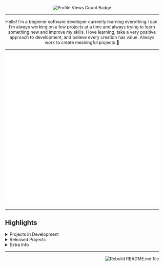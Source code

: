 <div align="center">
<img src="https://komarev.com/ghpvc/?username=ClaireChilders&style=for-the-badge" alt="Profile Views Count Badge">
<hr>
<p>Hello! I’m a beginner software developer currently learning everything I can. I’m always working on a few projects at a time and always trying to learn something new and improve my skills. I love learning, take a very positive approach to development, and believe every creation has value. Always work to create meaningful projects 💖</p>
<hr>
<p><img src="metrics.basic.svg" alt="Basic profile metrics"/> <img src="metrics.followup.svg" alt="Followup profile metrics"/> <img src="metrics.languages.svg" alt="Languages profile metrics"/></p>
</div>
<hr>
<h2>Highlights</h2>
<details>
<summary>Projects in Development</summary>
<br />Here are some of the projects I'm currently working on:
<br />
<br /><ul><li><a href=https://github.com/CLDC-OU/HandshakeReports target="_blank" rel="noopener noreferrer">CLDC-OU/HandshakeReports</a> (📄 Language: <b>Python</b> | 🗃️ Issues: <b>0</b> | 📅 Last updated: <b>2024-01-30T21:25:10Z</b>): A script that combines data collected through Handshake (https://joinhandshake.com) to generate a variable number of reports that give insight for Career Services staff members.</li><ul><li>🏷️ Current Release: <a href=https://github.com/CLDC-OU/HandshakeReports/releases/tag/0.2.0 target="_blank" rel="noopener noreferrer">v0.2.0</a> (Published: <b>2024-01-30T21:25:10Z</b>)</li></ul><li><a href=https://github.com/CLDC-OU/MassHandshakeMessager target="_blank" rel="noopener noreferrer">CLDC-OU/MassHandshakeMessager</a> (📄 Language: <b>Python</b> | 🗃️ Issues: <b>0</b> | 📅 Last updated: <b>2024-01-30T20:38:13Z</b>): Automate Career Services sending mass messages to students on Handshake (https://joinhandshake.com/)</li><ul><li>🏷️ Current Release (pre-release): <a href=https://github.com/CLDC-OU/MassHandshakeMessager/releases/tag/0.1.0 target="_blank" rel="noopener noreferrer">v0.1.0</a> (Published: <b>2024-01-19T14:34:54Z</b>)</li></ul>
</ul>
</details>
<details>
<summary>Released Projects</summary>
<br />Here are some of the completed projects I've released:
<br />
<br /><ul><li><a href=https://github.com/CLDC-OU/SurveyGeocoder target="_blank" rel="noopener noreferrer">CLDC-OU/SurveyGeocoder</a> (📄 Language: <b>Python</b> | 🗃️ Issues: <b>0</b> | 📅 Last updated: <b>2024-01-22T22:28:57Z</b>): Generate latitude and longitude from dataset of cities/states/countries with spell checking and entry validation</li><li><a href=https://github.com/CLDC-OU/HandshakeSurveyResults target="_blank" rel="noopener noreferrer">CLDC-OU/HandshakeSurveyResults</a> (📄 Language: <b>Python</b> | 🗃️ Issues: <b>0</b> | 📅 Last updated: <b>2024-01-22T22:26:28Z</b>): A script that automatically downloads individual Handshake (htps://joinhandshake.com) survey results, rename, and move them to a configured location.</li><li><a href=https://github.com/ClaireChilders/CSI3370Team2Groupproject target="_blank" rel="noopener noreferrer">ClaireChilders/CSI3370Team2Groupproject</a> (📄 Language: <b>Java</b> | 🗃️ Issues: <b>0</b> | 📅 Last updated: <b>2023-12-12T14:01:23Z</b>): CSI 3370 Team 2 Repository</li><li><a href=https://github.com/ClaireChilders/CSI4480-Encryption-Project target="_blank" rel="noopener noreferrer">ClaireChilders/CSI4480-Encryption-Project</a> (📄 Language: <b>JavaScript</b> | 🗃️ Issues: <b>0</b> | 📅 Last updated: <b>2023-05-05T18:56:54Z</b>): null</li>
</ul>
</details>
<details>
<summary>Extra Info</summary>
<ul>
<li>⭐️ Pronouns: She/Her</li>
<li>💬 How to reach me: Feel free to send me an email at <a href="mailto:clairechilders@oakland.edu">clairechilders@oakland.edu</a></li>
</ul>
</details>
<hr>
<p><a href="https://github.com/ClaireChilders/ClaireChilders/actions/workflows/build.yml"><img src="https://github.com/ClaireChilders/ClaireChilders/actions/workflows/build.yml/badge.svg" align="right" alt="Rebuild README.md file"></a></p>
